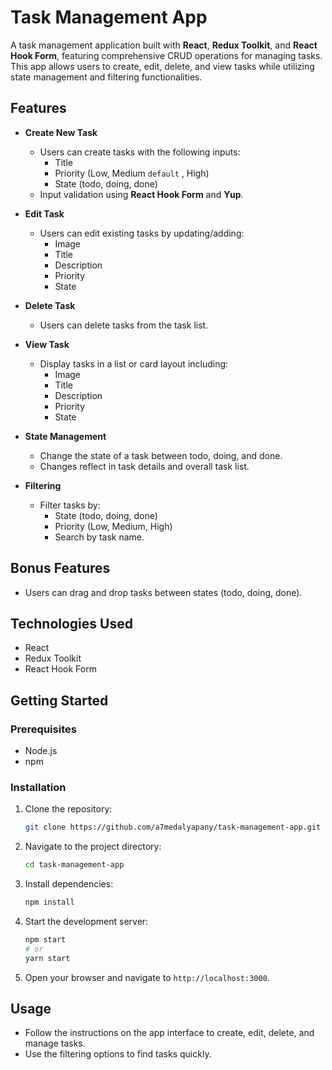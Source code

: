 # Task Management App

A task management application built with **React**, **Redux Toolkit**, and **React Hook Form**, featuring comprehensive CRUD operations for managing tasks. This app allows users to create, edit, delete, and view tasks while utilizing state management and filtering functionalities.

## Features

- **Create New Task**
  - Users can create tasks with the following inputs:
    - Title
    - Priority (Low, Medium `default` , High)
    - State (todo, doing, done)
  - Input validation using **React Hook Form** and **Yup**.

- **Edit Task**
  - Users can edit existing tasks by updating/adding:
    - Image
    - Title
    - Description
    - Priority
    - State

- **Delete Task**
  - Users can delete tasks from the task list.

- **View Task**
  - Display tasks in a list or card layout including:
    - Image
    - Title
    - Description
    - Priority
    - State

- **State Management**
  - Change the state of a task between todo, doing, and done.
  - Changes reflect in task details and overall task list.

- **Filtering**
  - Filter tasks by:
    - State (todo, doing, done)
    - Priority (Low, Medium, High)
    - Search by task name.

## Bonus Features

- Users can drag and drop tasks between states (todo, doing, done).

## Technologies Used

- React
- Redux Toolkit
- React Hook Form

## Getting Started

### Prerequisites

- Node.js
- npm

### Installation

1. Clone the repository:

   ```bash
   git clone https://github.com/a7medalyapany/task-management-app.git
   ```

2. Navigate to the project directory:

   ```bash
   cd task-management-app
   ```

3. Install dependencies:

   ```bash
   npm install
   ```

4. Start the development server:

   ```bash
   npm start
   # or
   yarn start
   ```

5. Open your browser and navigate to `http://localhost:3000`.

## Usage

- Follow the instructions on the app interface to create, edit, delete, and manage tasks.
- Use the filtering options to find tasks quickly.

